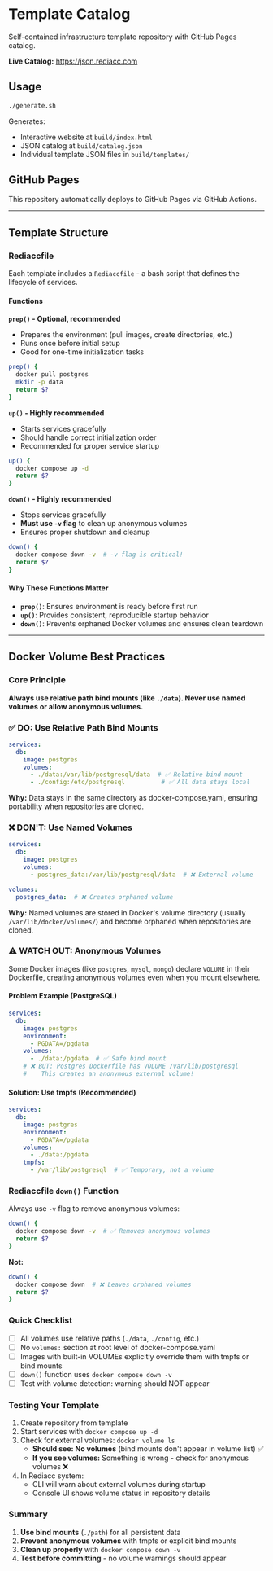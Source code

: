 # Template Catalog

Self-contained infrastructure template repository with GitHub Pages catalog.

**Live Catalog:** https://json.rediacc.com

## Usage

```bash
./generate.sh
```

Generates:
- Interactive website at `build/index.html`
- JSON catalog at `build/catalog.json`
- Individual template JSON files in `build/templates/`

## GitHub Pages

This repository automatically deploys to GitHub Pages via GitHub Actions.

---

## Template Structure

### Rediaccfile

Each template includes a `Rediaccfile` - a bash script that defines the lifecycle of services.

#### Functions

**`prep()` - Optional, recommended**
- Prepares the environment (pull images, create directories, etc.)
- Runs once before initial setup
- Good for one-time initialization tasks

```bash
prep() {
  docker pull postgres
  mkdir -p data
  return $?
}
```

**`up()` - Highly recommended**
- Starts services gracefully
- Should handle correct initialization order
- Recommended for proper service startup

```bash
up() {
  docker compose up -d
  return $?
}
```

**`down()` - Highly recommended**
- Stops services gracefully
- **Must use `-v` flag** to clean up anonymous volumes
- Ensures proper shutdown and cleanup

```bash
down() {
  docker compose down -v  # -v flag is critical!
  return $?
}
```

#### Why These Functions Matter

- **`prep()`**: Ensures environment is ready before first run
- **`up()`**: Provides consistent, reproducible startup behavior
- **`down()`**: Prevents orphaned Docker volumes and ensures clean teardown

---

## Docker Volume Best Practices

### Core Principle
**Always use relative path bind mounts (like `./data`). Never use named volumes or allow anonymous volumes.**

### ✅ DO: Use Relative Path Bind Mounts

```yaml
services:
  db:
    image: postgres
    volumes:
      - ./data:/var/lib/postgresql/data  # ✅ Relative bind mount
      - ./config:/etc/postgresql          # ✅ All data stays local
```

**Why:** Data stays in the same directory as docker-compose.yaml, ensuring portability when repositories are cloned.

### ❌ DON'T: Use Named Volumes

```yaml
services:
  db:
    image: postgres
    volumes:
      - postgres_data:/var/lib/postgresql/data  # ❌ External volume

volumes:
  postgres_data:  # ❌ Creates orphaned volume
```

**Why:** Named volumes are stored in Docker's volume directory (usually `/var/lib/docker/volumes/`) and become orphaned when repositories are cloned.

### ⚠️ WATCH OUT: Anonymous Volumes

Some Docker images (like `postgres`, `mysql`, `mongo`) declare `VOLUME` in their Dockerfile, creating anonymous volumes even when you mount elsewhere.

#### Problem Example (PostgreSQL)
```yaml
services:
  db:
    image: postgres
    environment:
      - PGDATA=/pgdata
    volumes:
      - ./data:/pgdata  # ✅ Safe bind mount
    # ❌ BUT: Postgres Dockerfile has VOLUME /var/lib/postgresql
    #    This creates an anonymous external volume!
```

#### Solution: Use tmpfs (Recommended)
```yaml
services:
  db:
    image: postgres
    environment:
      - PGDATA=/pgdata
    volumes:
      - ./data:/pgdata
    tmpfs:
      - /var/lib/postgresql  # ✅ Temporary, not a volume
```

### Rediaccfile `down()` Function

Always use `-v` flag to remove anonymous volumes:

```bash
down() {
  docker compose down -v  # ✅ Removes anonymous volumes
  return $?
}
```

**Not:**
```bash
down() {
  docker compose down  # ❌ Leaves orphaned volumes
  return $?
}
```

### Quick Checklist

- [ ] All volumes use relative paths (`./data`, `./config`, etc.)
- [ ] No `volumes:` section at root level of docker-compose.yaml
- [ ] Images with built-in VOLUMEs explicitly override them with tmpfs or bind mounts
- [ ] `down()` function uses `docker compose down -v`
- [ ] Test with volume detection: warning should NOT appear

### Testing Your Template

1. Create repository from template
2. Start services with `docker compose up -d`
3. Check for external volumes: `docker volume ls`
   - **Should see: No volumes** (bind mounts don't appear in volume list) ✅
   - **If you see volumes:** Something is wrong - check for anonymous volumes ❌
4. In Rediacc system:
   - CLI will warn about external volumes during startup
   - Console UI shows volume status in repository details

### Summary

1. **Use bind mounts** (`./path`) for all persistent data
2. **Prevent anonymous volumes** with tmpfs or explicit bind mounts
3. **Clean up properly** with `docker compose down -v`
4. **Test before committing** - no volume warnings should appear

